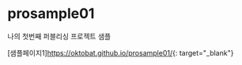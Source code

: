 # prosample01
나의 첫번째 퍼블리싱 프로젝트 샘플

[샘플페이지1]<https://oktobat.github.io/prosample01/>{: target="_blank"}
